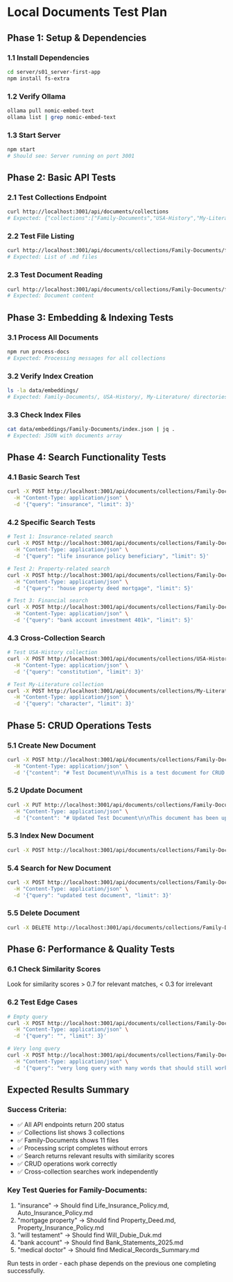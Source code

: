 # Local Documents Test Plan

## Phase 1: Setup & Dependencies

### 1.1 Install Dependencies
```bash
cd server/s01_server-first-app
npm install fs-extra
```

### 1.2 Verify Ollama
```bash
ollama pull nomic-embed-text
ollama list | grep nomic-embed-text
```

### 1.3 Start Server
```bash
npm start
# Should see: Server running on port 3001
```

## Phase 2: Basic API Tests

### 2.1 Test Collections Endpoint
```bash
curl http://localhost:3001/api/documents/collections
# Expected: {"collections":["Family-Documents","USA-History","My-Literature"]}
```

### 2.2 Test File Listing
```bash
curl http://localhost:3001/api/documents/collections/Family-Documents/files
# Expected: List of .md files
```

### 2.3 Test Document Reading
```bash
curl http://localhost:3001/api/documents/collections/Family-Documents/files/Will_Dubie_Duk.md
# Expected: Document content
```

## Phase 3: Embedding & Indexing Tests

### 3.1 Process All Documents
```bash
npm run process-docs
# Expected: Processing messages for all collections
```

### 3.2 Verify Index Creation
```bash
ls -la data/embeddings/
# Expected: Family-Documents/, USA-History/, My-Literature/ directories
```

### 3.3 Check Index Files
```bash
cat data/embeddings/Family-Documents/index.json | jq .
# Expected: JSON with documents array
```

## Phase 4: Search Functionality Tests

### 4.1 Basic Search Test
```bash
curl -X POST http://localhost:3001/api/documents/collections/Family-Documents/search \
  -H "Content-Type: application/json" \
  -d '{"query": "insurance", "limit": 3}'
```

### 4.2 Specific Search Tests
```bash
# Test 1: Insurance-related search
curl -X POST http://localhost:3001/api/documents/collections/Family-Documents/search \
  -H "Content-Type: application/json" \
  -d '{"query": "life insurance policy beneficiary", "limit": 5}'

# Test 2: Property-related search  
curl -X POST http://localhost:3001/api/documents/collections/Family-Documents/search \
  -H "Content-Type: application/json" \
  -d '{"query": "house property deed mortgage", "limit": 5}'

# Test 3: Financial search
curl -X POST http://localhost:3001/api/documents/collections/Family-Documents/search \
  -H "Content-Type: application/json" \
  -d '{"query": "bank account investment 401k", "limit": 5}'
```

### 4.3 Cross-Collection Search
```bash
# Test USA-History collection
curl -X POST http://localhost:3001/api/documents/collections/USA-History/search \
  -H "Content-Type: application/json" \
  -d '{"query": "constitution", "limit": 3}'

# Test My-Literature collection  
curl -X POST http://localhost:3001/api/documents/collections/My-Literature/search \
  -H "Content-Type: application/json" \
  -d '{"query": "character", "limit": 3}'
```

## Phase 5: CRUD Operations Tests

### 5.1 Create New Document
```bash
curl -X POST http://localhost:3001/api/documents/collections/Family-Documents/files/test_document.md \
  -H "Content-Type: application/json" \
  -d '{"content": "# Test Document\n\nThis is a test document for CRUD operations."}'
```

### 5.2 Update Document
```bash
curl -X PUT http://localhost:3001/api/documents/collections/Family-Documents/files/test_document.md \
  -H "Content-Type: application/json" \
  -d '{"content": "# Updated Test Document\n\nThis document has been updated."}'
```

### 5.3 Index New Document
```bash
curl -X POST http://localhost:3001/api/documents/collections/Family-Documents/index/test_document.md
```

### 5.4 Search for New Document
```bash
curl -X POST http://localhost:3001/api/documents/collections/Family-Documents/search \
  -H "Content-Type: application/json" \
  -d '{"query": "updated test document", "limit": 3}'
```

### 5.5 Delete Document
```bash
curl -X DELETE http://localhost:3001/api/documents/collections/Family-Documents/files/test_document.md
```

## Phase 6: Performance & Quality Tests

### 6.1 Check Similarity Scores
Look for similarity scores > 0.7 for relevant matches, < 0.3 for irrelevant

### 6.2 Test Edge Cases
```bash
# Empty query
curl -X POST http://localhost:3001/api/documents/collections/Family-Documents/search \
  -H "Content-Type: application/json" \
  -d '{"query": "", "limit": 3}'

# Very long query
curl -X POST http://localhost:3001/api/documents/collections/Family-Documents/search \
  -H "Content-Type: application/json" \
  -d '{"query": "very long query with many words that should still work properly and return relevant results", "limit": 3}'
```

## Expected Results Summary

### Success Criteria:
- ✅ All API endpoints return 200 status
- ✅ Collections list shows 3 collections
- ✅ Family-Documents shows 11 files
- ✅ Processing script completes without errors
- ✅ Search returns relevant results with similarity scores
- ✅ CRUD operations work correctly
- ✅ Cross-collection searches work independently

### Key Test Queries for Family-Documents:
1. "insurance" → Should find Life_Insurance_Policy.md, Auto_Insurance_Policy.md
2. "mortgage property" → Should find Property_Deed.md, Property_Insurance_Policy.md  
3. "will testament" → Should find Will_Dubie_Duk.md
4. "bank account" → Should find Bank_Statements_2025.md
5. "medical doctor" → Should find Medical_Records_Summary.md

Run tests in order - each phase depends on the previous one completing successfully.
